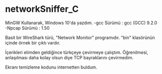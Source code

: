 # networkSniffer_C

MinGW Kullanarak, Windows 10'da yazdım.
-gcc Sürümü : gcc (GCC) 9.2.0
-Npcap Sürümü : 1.50

Basit bir WireShark türü, "Network Monitor" programıdır. "bin" klasörünün içinde örnek bir çıktı vardır.

İçerikleri elimden geldiğince türkçeye çevirmeye çalıştım. Öğrenilmesi, anlaşılması daha kolay olsun diye TCP bayraklarını çevirmedim.

Ekranı temizleme kodunu internetten buldum.
